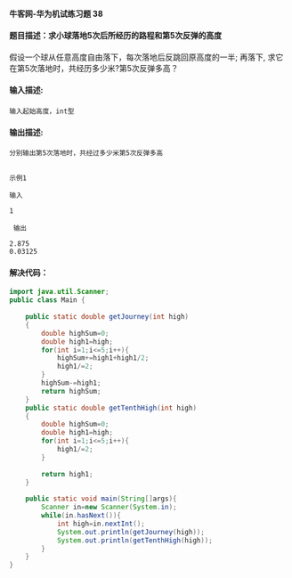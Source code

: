 #### 牛客网-华为机试练习题 38

#### 题目描述：求小球落地5次后所经历的路程和第5次反弹的高度

假设一个球从任意高度自由落下，每次落地后反跳回原高度的一半; 再落下, 求它在第5次落地时，共经历多少米?第5次反弹多高？ 


#### 输入描述:

```
输入起始高度，int型
```

#### 输出描述:

```
分别输出第5次落地时，共经过多少米第5次反弹多高


示例1

输入

1

 输出

2.875
0.03125
```

#### 解决代码：

```java
import java.util.Scanner;
public class Main {
    
    public static double getJourney(int high)
    {
        double highSum=0;
        double high1=high;
        for(int i=1;i<=5;i++){
            highSum+=high1+high1/2;
            high1/=2;
        }
        highSum-=high1;
        return highSum;
    }
    public static double getTenthHigh(int high)
    {
        double highSum=0;
        double high1=high;
        for(int i=1;i<=5;i++){
            high1/=2;
        }
 
        return high1;
    }
    
    public static void main(String[]args){
        Scanner in=new Scanner(System.in);
        while(in.hasNext()){
            int high=in.nextInt(); 
            System.out.println(getJourney(high));
            System.out.println(getTenthHigh(high));
        }
    }
}

```

